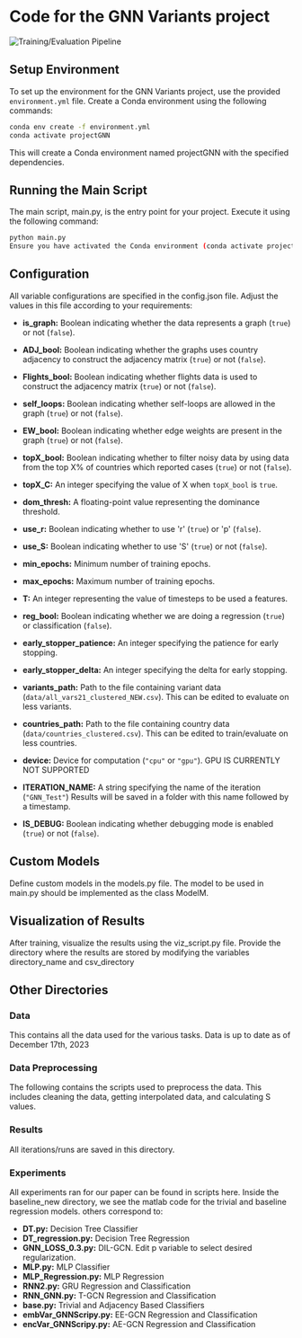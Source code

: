 # Code for the GNN Variants project
![Training/Evaluation Pipeline](https://github.com/itssmutnuri/gnnvariants/assets/98141770/6e043a51-3c28-46cc-a971-91038561df7b)


## Setup Environment

To set up the environment for the GNN Variants project, use the provided `environment.yml` file. Create a Conda environment using the following commands:

```bash
conda env create -f environment.yml
conda activate projectGNN
```

This will create a Conda environment named projectGNN with the specified dependencies.

## Running the Main Script
The main script, main.py, is the entry point for your project. Execute it using the following command:

```bash
python main.py
Ensure you have activated the Conda environment (conda activate projectGNN) before running the script.
```
## Configuration
All variable configurations are specified in the config.json file. Adjust the values in this file according to your requirements:
- **is_graph:** Boolean indicating whether the data represents a graph (`true`) or not (`false`).

- **ADJ_bool:** Boolean indicating whether the graphs uses country adjacency to construct the adjacency matrix (`true`) or not (`false`).

- **Flights_bool:** Boolean indicating whether flights data is used to construct the adjacency matrix (`true`) or not (`false`).

- **self_loops:** Boolean indicating whether self-loops are allowed in the graph (`true`) or not (`false`).

- **EW_bool:** Boolean indicating whether edge weights are present in the graph (`true`) or not (`false`).

- **topX_bool:** Boolean indicating whether to filter noisy data by using data from the top X% of countries which reported cases (`true`) or not (`false`).

- **topX_C:** An integer specifying the value of X when `topX_bool` is `true`.

- **dom_thresh:** A floating-point value representing the dominance threshold.

- **use_r:** Boolean indicating whether to use 'r' (`true`) or 'p' (`false`).

- **use_S:** Boolean indicating whether to use 'S' (`true`) or not (`false`).

- **min_epochs:** Minimum number of training epochs.

- **max_epochs:** Maximum number of training epochs.

- **T:** An integer representing the value of timesteps to be used a features.

- **reg_bool:** Boolean indicating whether we are doing a regression (`true`) or classification (`false`).

- **early_stopper_patience:** An integer specifying the patience for early stopping.

- **early_stopper_delta:** An integer specifying the delta for early stopping.

- **variants_path:** Path to the file containing variant data (`data/all_vars21_clustered_NEW.csv`). This can be edited to evaluate on less variants.

- **countries_path:** Path to the file containing country data (`data/countries_clustered.csv`). This can be edited to train/evaluate on less countries.

- **device:** Device for computation (`"cpu"` or `"gpu"`). GPU IS CURRENTLY NOT SUPPORTED

- **ITERATION_NAME:** A string specifying the name of the iteration (`"GNN_Test"`) Results will be saved in a folder with this name followed by a timestamp.

- **IS_DEBUG:** Boolean indicating whether debugging mode is enabled (`true`) or not (`false`).

## Custom Models
Define custom models in the models.py file. The model to be used in main.py should be implemented as the class ModelM.

## Visualization of Results
After training, visualize the results using the viz_script.py file. Provide the directory where the results are stored by modifying the variables directory_name and csv_directory

## Other Directories
### Data
This contains all the data used for the various tasks. Data is up to date as of December 17th, 2023

### Data Preprocessing
The following contains the scripts used to preprocess the data. This includes cleaning the data, getting interpolated data, and calculating S values.

### Results
All iterations/runs are saved in this directory.

### Experiments
All experiments ran for our paper can be found in scripts here. Inside the baseline_new directory, we see the matlab code for the trivial and baseline regression models. others correspond to:
- **DT.py:** Decision Tree Classifier
- **DT_regression.py:** Decision Tree Regression
- **GNN_LOSS_0.3.py:** DIL-GCN. Edit p variable to select desired regularization.
- **MLP.py:** MLP Classifier
- **MLP_Regression.py:** MLP Regression
- **RNN2.py:** GRU Regression and Classification
- **RNN_GNN.py:** T-GCN Regression and Classification
- **base.py:** Trivial and Adjacency Based Classifiers
- **embVar_GNNScripy.py:** EE-GCN Regression and Classification
- **encVar_GNNScripy.py:** AE-GCN Regression and Classification
